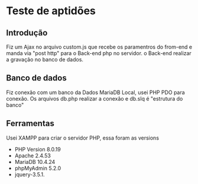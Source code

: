 # Teste de aptidões

## Introdução
Fiz um Ajax no arquivo custom.js que recebe os paramentros do from-end e manda via "post http" para o Back-end php no servidor.
o Back-end realizar a gravação no banco de dados.


## Banco de dados
Fiz conexão com um banco da Dados MariaDB Local, usei PHP PDO para conexão. Os arquivos db.php realizar a conexão e db.slq é "estrutura do banco"

## Ferramentas
Usei XAMPP para criar o servidor PHP, essa foram as versions 
* PHP Version 8.0.19
* Apache 2.4.53
* MariaDB 10.4.24
* phpMyAdmin 5.2.0
* jquery-3.5.1.